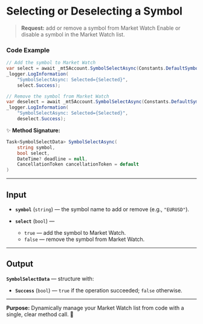 # Selecting or Deselecting a Symbol

> **Request:** add or remove a symbol from Market Watch
> Enable or disable a symbol in the Market Watch list.

### Code Example

```csharp
// Add the symbol to Market Watch
var select = await _mt5Account.SymbolSelectAsync(Constants.DefaultSymbol, true);
_logger.LogInformation(
    "SymbolSelectAsync: Selected={Selected}",
    select.Success);

// Remove the symbol from Market Watch
var deselect = await _mt5Account.SymbolSelectAsync(Constants.DefaultSymbol, false);
_logger.LogInformation(
    "SymbolSelectAsync: Selected={Selected}",
    deselect.Success);
```

✨ **Method Signature:**

```csharp
Task<SymbolSelectData> SymbolSelectAsync(
    string symbol,
    bool select,
    DateTime? deadline = null,
    CancellationToken cancellationToken = default
)
```

---

## Input

* **`symbol`** (`string`) — the symbol name to add or remove (e.g., `"EURUSD"`).
* **`select`** (`bool`) —

  * `true` — add the symbol to Market Watch.
  * `false` — remove the symbol from Market Watch.

---

## Output

**`SymbolSelectData`** — structure with:

* **`Success`** (`bool`) — `true` if the operation succeeded; `false` otherwise.

---

**Purpose:**
Dynamically manage your Market Watch list from code with a single, clear method call. 🚀
